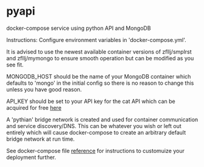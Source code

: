 # pyapi
docker-compose service using python API and MongoDB

Instructions:
Configure environment variables in 'docker-compose.yml'.

It is advised to use the newest available container versions of zfllj/smplrst and zfllj/mymongo to ensure smooth operation but can be modified as you see fit.

MONGODB_HOST should be the name of your MongoDB container which defaults to 'mongo' in the initial config so there is no reason to change this unless you have good reason.

API_KEY should be set to your API key for the cat API which can be acquired for free [here](http://thecatapi.com/api-key-registration.html)

A 'pythian' bridge network is created and used for container communication and service discovery/DNS. This can be whatever you wish or left out entirely which will cause docker-compose to create an arbitrary default bridge network at run time.

See docker-compose file [reference](https://docs.docker.com/compose/compose-file/) for instructions to customuize your deployment further.
